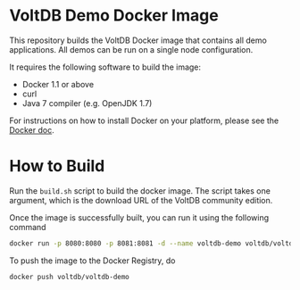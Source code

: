 VoltDB Demo Docker Image
===============

This repository builds the VoltDB Docker image that contains all demo
applications. All demos can be run on a single node configuration.

It requires the following software to build the image:
- Docker 1.1 or above
- curl
- Java 7 compiler (e.g. OpenJDK 1.7)

For instructions on how to install Docker on your platform, please see the
[Docker doc](https://docs.docker.com/).

How to Build
============
Run the `build.sh` script to build the docker image. The script takes one
argument, which is the download URL of the VoltDB community edition.

Once the image is successfully built, you can run it using the following command
```bash
docker run -p 8080:8080 -p 8081:8081 -d --name voltdb-demo voltdb/voltdb-demo
```

To push the image to the Docker Registry, do
```bash
docker push voltdb/voltdb-demo
```
